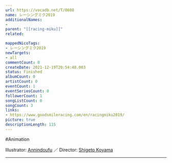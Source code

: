 ```yaml
---
url: https://vocadb.net/T/8608
name: レーシングミク2019
additionalNames: 
- 
parent: "[[racing-miku]]"
related:

mappedNicoTags:
- レーシングミク2019
newTargets:
- all
commentCount: 0
createDate: 2021-12-19T20:54:48.003
status: Finished
albumCount: 0
artistCount: 0
eventCount: 1
eventSeriesCount: 0
followerCount: 1
songListCount: 0
songCount: 3
links: 
- https://www.goodsmileracing.com/en/racingmiku2019/
picture: true
descriptionLength: 115
---
```


#Animation

Illustrator: [Annindoufu](https://twitter.com/annin_oiko) ／ Director: [Shigeto Koyama](https://vocadb.net/Ar/29681)

---

